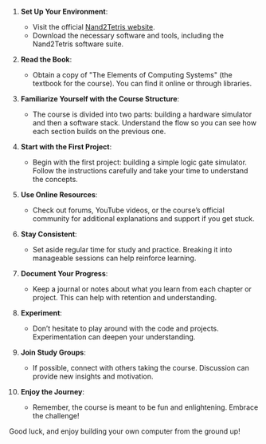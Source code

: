 1. **Set Up Your Environment**:
   - Visit the official [Nand2Tetris website](https://www.nand2tetris.org/).
   - Download the necessary software and tools, including the Nand2Tetris software suite.

2. **Read the Book**:
   - Obtain a copy of "The Elements of Computing Systems" (the textbook for the course). You can find it online or through libraries.

3. **Familiarize Yourself with the Course Structure**:
   - The course is divided into two parts: building a hardware simulator and then a software stack. Understand the flow so you can see how each section builds on the previous one.

4. **Start with the First Project**:
   - Begin with the first project: building a simple logic gate simulator. Follow the instructions carefully and take your time to understand the concepts.

5. **Use Online Resources**:
   - Check out forums, YouTube videos, or the course’s official community for additional explanations and support if you get stuck.

6. **Stay Consistent**:
   - Set aside regular time for study and practice. Breaking it into manageable sessions can help reinforce learning.

7. **Document Your Progress**:
   - Keep a journal or notes about what you learn from each chapter or project. This can help with retention and understanding.

8. **Experiment**:
   - Don’t hesitate to play around with the code and projects. Experimentation can deepen your understanding.

9. **Join Study Groups**:
   - If possible, connect with others taking the course. Discussion can provide new insights and motivation.

10. **Enjoy the Journey**:
    - Remember, the course is meant to be fun and enlightening. Embrace the challenge!

Good luck, and enjoy building your own computer from the ground up!
